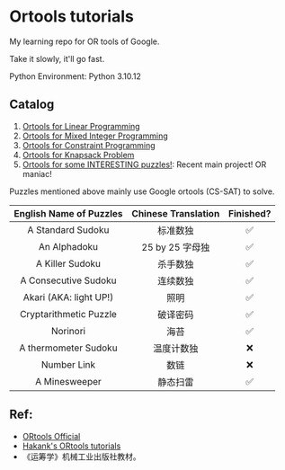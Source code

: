 # Ortools tutorials

My learning repo for OR tools of Google. 

Take it slowly, it'll go fast.

Python Environment: Python 3.10.12


## Catalog


1. [Ortools for Linear Programming](./SimpleLP.ipynb)
2. [Ortools for Mixed Integer Programming](./IntegerOpt.ipynb)
3. [Ortools for Constraint Programming](./ConstraintOpt.ipynb)
4. [Ortools for Knapsack Problem](./KnapsackPro.ipynb)
5. [Ortools for some INTERESTING puzzles!](./Puzzles.ipynb): Recent main project! OR maniac!

Puzzles mentioned above mainly use Google ortools (CS-SAT) to solve. 

| English Name of Puzzles | Chinese Translation | Finished? |
| :-----: | :-----: | :----: |
| A Standard Sudoku  | 标准数独 | ✅ |
| An Alphadoku | 25 by 25 字母独| ✅  |
| A Killer Sudoku | 杀手数独 | ✅  |
| A Consecutive Sudoku | 连续数独 | ✅ |
| Akari (AKA: light UP!) | 照明 | ✅ |
| Cryptarithmetic Puzzle | 破译密码 | ✅ |
| Norinori  | 海苔 | ✅ |
| A thermometer Sudoku | 温度计数独 | ❌ |
| Number Link | 数链 | ❌ |
| A Minesweeper | 静态扫雷 | ✅  |




## Ref:

- [ORtools Official](https://developers.google.cn/optimization?hl=zh-cn)
- [Hakank's ORtools tutorials](http://www.hakank.org/google_or_tools/)
- 《运筹学》机械工业出版社教材。